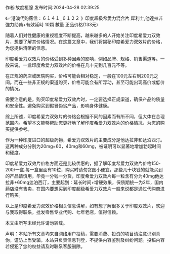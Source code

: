 <p>作者:故痴桓腺 发布时间:2024-04-28 02:39:25</p>
<p>《✅港澳代购薇信：６１４１_６１２２ 》印度超級希愛力混合片 犀利士,他達拉非 強力助勃+有效延時 10顆 數量 正品价格(133元) </p>
									<p>随着人们对性健康的重视程度不断提高，越来越多的人开始关注印度希爱力双效片，想要了解其价格情况。在这篇文章中，我们将揭秘印度希爱力双效片的价格，为您提供清晰的信息。</p><p>印度希爱力双效片的价格受到多种因素的影响，例如品牌、规格、销售渠道等。一般来说，一盒印度希爱力双效片的价格在几十元到几百元不等。</p><p>在正规的药店或医院购买，价格可能会相对稳定，一般在100元左右到200元之间。而在一些非正规的渠道购买，价格可能会有所浮动，甚至可能出现高价或低价的情况。</p><p>需要注意的是，购买印度希爱力双效片时，一定要选择正规渠道，确保产品的质量和安全性。避免购买到假冒伪劣产品，影响身体健康。</p><p>综上所述，印度希爱力双效片的价格会根据不同的因素而有所不同，但大体在合理范围内。希望本文能够帮助您更好地了解印度希爱力双效片的价格情况，为您的购买提供参考。</p><p></p><p>作为一种印度进口的超级药物，希爱力双效片的主要成分是他达拉非和达泊西汀。这两种成分分别为20mg=60，40mg和60mg，被证明可以显著地增加勃起时间和硬度。</p><p>印度希爱力双效片价格方面还是比较优惠的，据了解印度希爱力双效片价格150-200/一盒.每一盒里面有10粒，购买时请勿贪图小便宜，那些几十块钱的就能买到的产品请慎用，毕竟一分钱一分货，印度希爱力双效片每一粒含有分为40mg他达拉非+60mg达泊西汀，主要起到：延长时间+增硬效果，保质期统一为2年，国内葯店没有售卖，在国内要想买到印度超级希爱力双效片一般来说都是通过代购商进行购买。</p><p>以上是印度希爱力双效价格相关信息讲解，如有想了解很多关于印度双效片，欢迎与我取得联系，批发零售专业代购、七年老店，值得信赖。</p><p>本文由所写未经允许请勿转载。</p>				声明：本站所有文章均来自网络用户投稿，需要消费、投资的项目请注意识别真伪，谨防上当受骗，本站只负责信息刊登，不提供内容鉴别及纠纷问题。投稿内容若侵犯了您的权益请及时联系客服删除。				
